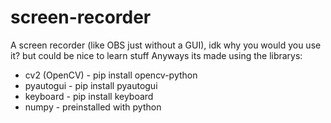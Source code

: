 # screen-recorder
A screen recorder (like OBS just without a GUI), idk why you would you use it? but could be nice to learn stuff
Anyways its made using the librarys:
  - cv2 (OpenCV) - pip install opencv-python
  - pyautogui - pip install pyautogui
  - keyboard - pip install keyboard
  - numpy - preinstalled with python
